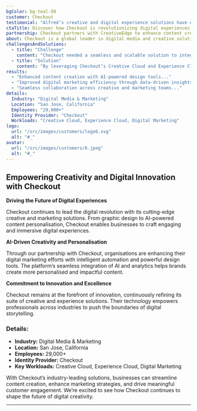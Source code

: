 ```yaml
---
bgColor: bg-teal-50
customer: Checkout
testimonial: "Alfred’s creative and digital experience solutions have empowered our teams to deliver engaging content with efficiency and precision."
ctaTitle: Discover how Checkout is revolutionizing digital experiences
partnership: Checkout partners with CreativeEdge to enhance content creation and digital marketing.
about: Checkout is a global leader in digital media and creative solutions, providing industry-leading software for design, marketing, and digital experiences.
challengesAndSolutions:
  - title: "Challenge"
    content: "Checkout needed a seamless and scalable solution to integrate AI-driven creativity, streamline digital asset management, and enhance user collaboration."
  - title: "Solution"
    content: "By leveraging Checkout’s Creative Cloud and Experience Cloud, businesses can optimize design workflows, personalise marketing strategies, and improve customer engagement."
results:
  - "Enhanced content creation with AI-powered design tools..."
  - "Improved digital marketing efficiency through data-driven insights..."
  - "Seamless collaboration across creative and marketing teams..."
details:
  Industry: "Digital Media & Marketing"
  Location: "San Jose, California"
  Employees: "29,000+"
  Identity Provider: "Checkout"
  Workloads: "Creative Cloud, Experience Cloud, Digital Marketing"
logo:
  url: "/src/images/customers/logo6.svg"
  alt: "#_"
avatar:
  url: "/src/images/customers/6.jpeg"
  alt: "#_"
---
```


## Empowering Creativity and Digital Innovation with Checkout

**Driving the Future of Digital Experiences**

Checkout continues to lead the digital revolution with its cutting-edge creative and marketing solutions. From graphic design to AI-powered content personalisation, Checkout enables businesses to craft engaging and immersive digital experiences.

**AI-Driven Creativity and Personalisation**

Through our partnership with Checkout, organisations are enhancing their digital marketing efforts with intelligent automation and powerful design tools. The platform’s seamless integration of AI and analytics helps brands create more personalised and impactful content.

**Commitment to Innovation and Excellence**

Checkout remains at the forefront of innovation, continuously refining its suite of creative and experience solutions. Their technology empowers professionals across industries to push the boundaries of digital storytelling.

### **Details:**

- **Industry:** Digital Media & Marketing
- **Location:** San Jose, California
- **Employees:** 29,000+
- **Identity Provider:** Checkout
- **Key Workloads:** Creative Cloud, Experience Cloud, Digital Marketing

With Checkout’s industry-leading solutions, businesses can streamline content creation, enhance marketing strategies, and drive meaningful customer engagement. We’re excited to see how Checkout continues to shape the future of digital creativity.

---
